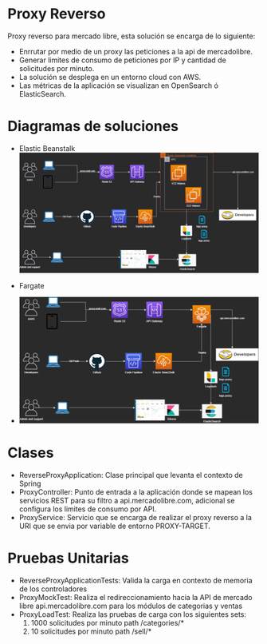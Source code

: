 # Proxy Reverso
Proxy reverso para mercado libre, esta solución se encarga de lo siguiente:
- Enrrutar por medio de un proxy las peticiones a la api de mercadolibre.
- Generar limites de consumo de peticiones por IP y cantidad de solicitudes por minuto.
- La solución se desplega en un entorno cloud con AWS.
- Las métricas de la aplicación se visualizan en OpenSearch ó ElasticSearch.

# Diagramas de soluciones
- Elastic Beanstalk
 ![Meli-Reverse-Proxy 1.drawio.png](img%2FMeli-Reverse-Proxy%201.drawio.png)

- Fargate
- ![Meli-Reverse-Proxy2.drawio.png](img%2FMeli-Reverse-Proxy2.drawio.png)

# Clases
- ReverseProxyApplication: Clase principal que levanta el contexto de Spring
- ProxyController: Punto de entrada a la aplicación donde se mapean los servicios REST para su filtro a api.mercadolibre.com, adicional se configura los limites de consumo por API.
- ProxyService: Servicio que se encarga de realizar el proxy reverso a la URI que se envia por variable de entorno PROXY-TARGET.

# Pruebas Unitarias
- ReverseProxyApplicationTests: Valida la carga en contexto de memoria de los controladores
- ProxyMockTest: Realiza el redireccionamiento hacia la API de mercado libre api.mercadolibre.com para los módulos de categorias y ventas 
- ProxyLoadTest: Realiza las pruebas de carga con los siguientes sets:
  1.  1000 solicitudes por minuto path /categories/*
  2. 10 solicitudes por minuto path /sell/*